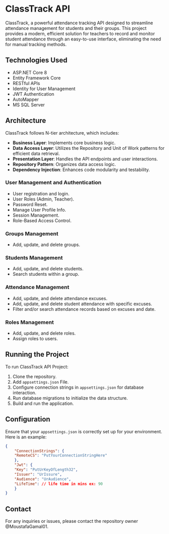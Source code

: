 # ClassTrack API
ClassTrack, a powerful attendance tracking API designed to streamline attendance management for students and their groups. This project provides a modern, efficient solution for teachers to record and monitor student attendance through an easy-to-use interface, eliminating the need for manual tracking methods.

## Technologies Used
* ASP.NET Core 8
* Entity Framework Core
* RESTful APIs
* Identity for User Management
* JWT Authentication
* AutoMapper
* MS SQL Server

## Architecture
ClassTrack follows N-tier architecture, which includes:

* **Business Layer**: Implements core business logic.
* **Data Access Layer**: Utilizes the Repository and Unit of Work patterns for efficient data retrieval.
* **Presentation Layer**: Handles the API endpoints and user interactions.
* **Repository Pattern**: Organizes data access logic.
* **Dependency Injection**: Enhances code modularity and testability.

### User Management and Authentication
* User registration and login.
* User Roles (Admin, Teacher).
* Password Reset.
* Manage User Profile Info.
* Session Management.
* Role-Based Access Control.

### Groups Management
* Add, update, and delete groups.

### Students Management
* Add, update, and delete students.
* Search students within a group. 

### Attendance Management
* Add, update, and delete attendance excuses.
* Add, update, and delete student attendance with specific excuses.
* Filter and/or search attendance records based on excuses and date. 

### Roles Management
* Add, update, and delete roles.
* Assign roles to users.

## Running the Project
To run ClassTrack API Project:

1. Clone the repository.
2. Add `appsettings.json` File.
3. Configure connection strings in `appsettings.json` for database interaction.
5. Run database migrations to initialize the data structure.
6. Build and run the application.

## Configuration
Ensure that your `appsettings.json` is correctly set up for your environment. Here is an example:

```json
{
    "ConnectionStrings": {
    "RemoteCS": "PutYourConnectionStringHere"
    },
    "Jwt": {
    "Key": "PutUrKeyOfLength32",
    "Issuer": "UrIssure",
    "Audience": "UrAudience",
    "LifeTime": // life time in mins ex: 90
    }
}
```

## Contact
For any inquiries or issues, please contact the repository owner @MoustafaGamal01.
